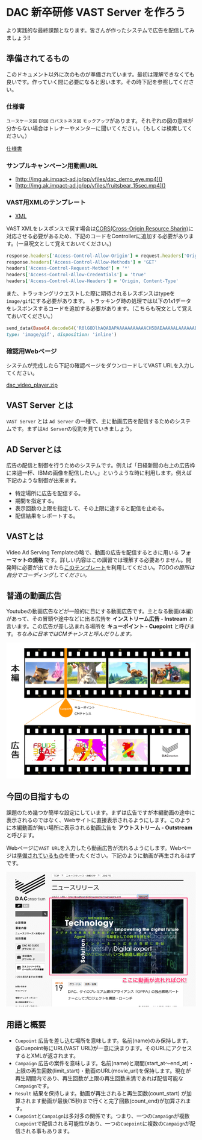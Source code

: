 # DAC 新卒研修 VAST Server を作ろう
より実践的な最終課題となります。皆さんが作ったシステムで広告を配信してみましょう!!

## 準備されてるもの
このドキュメント以外に次のものが準備されています。最初は理解できなくても良いです。作っていく間に必要になると思います。その時下記を参照してください。

### 仕様書
`ユースケース図` `ER図` `ロバストネス図` `モックアップ`があります。それぞれの図の意味が分からない場合はトレナーやメンターに聞いてください。（もしくは検索してください。）

[仕様書](https://dac.box.com/s/hkexhdotl7m0mqltukab65buc57xlyli)

### サンプルキャンペーン用動画URL
* [http://img.ak.impact-ad.jp/pp/vfiles/dac_demo_eye.mp4]()
* [http://img.ak.impact-ad.jp/pp/vfiles/fruitsbear_15sec.mp4]()

### VAST用XMLのテンプレート
* [XML](https://github.com/kuro-daei/dac_vast/blob/master/app/views/campaigns/index.xml.erb)

VAST XMLをレスポンスで戻す場合は[CORS\(Cross-Origin Resource Sharin\)](https://developer.mozilla.org/ja/docs/Web/HTTP/HTTP_access_control)に対応させる必要があるため、下記のコードをControllerに追加する必要があります。(一旦呪文として覚えておいてください。)
```ruby
response.headers['Access-Control-Allow-Origin'] = request.headers['Origin'] || '*'
response.headers['Access-Control-Allow-Methods'] = 'GET'
headers['Access-Control-Request-Method'] = '*'
headers['Access-Control-Allow-Credentials'] = 'true'
headers['Access-Control-Allow-Headers'] = 'Origin, Content-Type'
```

また、トラッキングリクエストした際に期待されるレスポンスはtypeを`image/gif`にする必要があります。
トラッキング時の処理では以下の1x1データをレスポンスするコードを追加する必要があります。（こちらも呪文として覚えておいてください。）
```ruby
send_data(Base64.decode64('R0lGODlhAQABAPAAAAAAAAAAACH5BAEAAAAALAAAAAABAAEAAAICRAEAOw=='),
type: 'image/gif', disposition: 'inline')
```

### 確認用Webページ
システムが完成したら下記の確認ページをダウンロードしてVAST URLを入力してください。

[dac\_video\_player.zip](doc/images/dac_video_player.zip)


## VAST Server とは
`VAST Server` とは `Ad Server` の一種で、主に動画広告を配信するためのシステムです。まずは`Ad Server`の役割を見ていきましょう。

## AD Serverとは
広告の配信と制御を行うためのシステムです。例えば「日経新聞の右上の広告枠に来週一杯、IBMの画像を配信したい。」というような時に利用します。例えば下記のような制御が出来ます。

* 特定場所に広告を配信する。
* 期間を指定する。
* 表示回数の上限を指定して、その上限に達すると配信を止める。
* 配信結果をレポートする。

## VASTとは
Video Ad Serving Templateの略で、動画の広告を配信するときに用いる **フォーマットの規格** です。詳しい内容はこの講習では理解する必要ありません。開発時に必要が出てきたら[このテンプレート](https://github.com/kuro-daei/dac_vast/blob/master/app/views/campaigns/index.xml.erb)を利用してください。*TODOの箇所は自分でコーディングしてください。*

## 普通の動画広告
Youtubeの動画広告などが一般的に目にする動画広告です。主となる動画(本編)があって、その冒頭や途中などに出る広告を **インストリーム広告 - Instream** と言います。この広告が差し込まれる場所を **キューポイント - Cuepoint** と呼びます。*ちなみに日本ではCMチャンスと呼んだりします。*

![](doc/images/cuepoint.png)

## 今回の目指すもの
課題のため幾つか簡単な設定にしています。まずは広告ですが本編動画の途中に表示されるのではなく、Webサイトに直接表示されるようにします。このように本編動画が無い場所に表示される動画広告を **アウトストリーム - Outstream** と呼びます。

Webページに`VAST URL`を入力したら動画広告が流れるようにします。Webページは[準備されているもの](doc/images/dac_video_player.zip)を使ったください。下記のように動画が再生されるはずです。

![](doc/images/success_sample.png)

## 用語と概要
* `Cuepoint` 広告を差し込む場所を意味します。名前(name)のみ保持します。各Cuepoint毎にURL(VAST URL)が一意に決まります。そのURLにアクセスするとXMLが返されます。
* `Campaign` 広告の案件を意味します。名前(name)と期間(start\_at〜end\_at)・上限の再生回数(limit\_start)・動画のURL(movie_url)を保持します。現在が再生期間内であり、再生回数が上限の再生回数未満であれば配信可能な`Campaign`です。
* `Result` 結果を保持します。動画が再生されると再生回数(count\_start) が加算されます動画が最後(15秒)まで行くと完了回数(count\_end)が加算されます。
* `Cuepoint`と`Campaign`は多対多の関係です。つまり、一つの`Campaign`が複数`Cuepoint`で配信される可能性があり、一つの`Cuepoint`に複数の`Campaign`が配信される事もあります。
 
